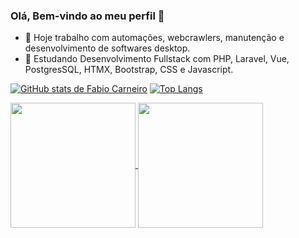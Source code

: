 ### Olá, Bem-vindo ao meu perfil 👋

- 🔭 Hoje trabalho com automações, webcrawlers, manutenção e desenvolvimento de softwares desktop.
- 🌱 Estudando Desenvolvimento Fullstack com PHP, Laravel, Vue, PostgresSQL, HTMX, Bootstrap, CSS e Javascript.

[![GitHub stats de Fabio Carneiro](https://github-readme-stats.vercel.app/api?username=fabioaacarneiro)](https://github.com/anuraghazra/github-readme-stats) [![Top Langs](https://github-readme-stats.vercel.app/api/top-langs/?username=fabioaacarneiro)](https://github.com/anuraghazra/github-readme-stats)


<a href="https://github.com/anuraghazra/github-readme-stats">
  <img height=200 align="center" src="https://github-readme-stats.vercel.app/api?username=fabioaacarneiro" />
</a>
<a href="https://github.com/anuraghazra/convoychat">
  <img height=200 align="center" src="https://github-readme-stats.vercel.app/api/top-langs?username=fabioaacarneiro&layout=compact&langs_count=8&card_width=320" />
</a>
